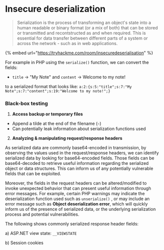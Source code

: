 # Insecure deserialization

> Serialization is the process of transforming an object's state into a human readable or binary format (or a mix of both) that can be stored or transmitted and recontstructed as and when required. This is essential for data transfer between different parts of a system or across the network - such as in web applications.

{% embed url="https://tryhackme.com/room/insecuredeserialisation" %}



For example in PHP using the `serialize()` function, we can convert the fields:

* `title` -> "My Note" and `content` -> Welcome to my note!

to a serialized format that looks like: `a:2:{s:5:"title";s:7:"My Note";s:7:"content";s:19:"Welcome to my note!";}`

### Black-box testing

1. **Access backup or temporary files**

* Append a tilde at the end of the filename (`~`)
* Can potentially leak information about serialization functions used



2. **Analyzing & manipulating request/response headers**

As serialized data are commonly base64-encoded in transmission, by observing the values used in the request/response headers, we can identify serialized data by looking for base64-encoded fields. Those fields can be base64-decoded to retrieve useful information regarding the serialized object or data structures. This can inform us of any potentially vulnerable fields that can be exploited.

Moreover, the fields in the request headers can be altered/modified to invoke unexpected behavior that can present useful information through error messages. For example, certain PHP warnings may indicate the deserialization function used such as `unserialize()` , or may include an error message such as **Object deserialization error**, which will quickly inform us of the presence of serialized data, or the underlying serialization process and potential vulnerabilities.

The following shows commonly serialized response header fields:

a) ASP.NET view state: `__VIEWSTATE`&#x20;

b) Session cookies

